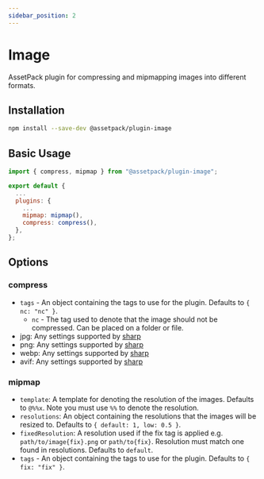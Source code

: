 ```yaml
---
sidebar_position: 2
---
```


# Image

AssetPack plugin for compressing and mipmapping images into different formats.

## Installation

```sh
npm install --save-dev @assetpack/plugin-image
```

## Basic Usage

```js
import { compress, mipmap } from "@assetpack/plugin-image";

export default {
  ...
  plugins: {
    ...
    mipmap: mipmap(),
    compress: compress(),
  },
};
```

## Options

### compress

- `tags` - An object containing the tags to use for the plugin. Defaults to `{ nc: "nc" }`.
  - `nc` - The tag used to denote that the image should not be compressed. Can be placed on a folder or file.
- jpg: Any settings supported by [sharp](https://sharp.pixelplumbing.com/api-output#jpeg)
- png: Any settings supported by [sharp](https://sharp.pixelplumbing.com/api-output#png)
- webp: Any settings supported by [sharp](https://sharp.pixelplumbing.com/api-output#webp)
- avif: Any settings supported by [sharp](https://sharp.pixelplumbing.com/api-output#avif)

### mipmap

- `template`: A template for denoting the resolution of the images. Defaults to `@%%x`. Note you must use `%%` to denote the resolution.
- `resolutions`: An object containing the resolutions that the images will be resized to. Defaults to `{ default: 1, low: 0.5 }`.
- `fixedResolution`: A resolution used if the fix tag is applied e.g. `path/to/image{fix}.png` or `path/to{fix}`. Resolution must match one found in resolutions. Defaults to `default`.
- `tags` - An object containing the tags to use for the plugin. Defaults to `{ fix: "fix" }`.
